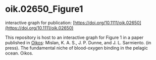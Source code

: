 # oik.02650_Figure1
interactive graph for publication: [https://doi.org/10.1111/oik.02650](https://doi.org/10.1111/oik.02650)

This repository is host to an interactive graph for Figure 1 in a paper published in [Oikos](http://www.oikosjournal.org/):
Mislan, K. A. S., J. P. Dunne, and J. L. Sarmiento. (in press). The fundamental niche of blood-oxygen binding in the pelagic ocean. Oikos.
